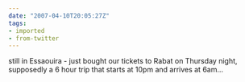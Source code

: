 ```yaml
---
date: "2007-04-10T20:05:27Z"
tags:
- imported
- from-twitter
---
```

still in Essaouira - just bought our tickets to Rabat on Thursday night, supposedly a 6 hour trip that starts at 10pm and arrives at 6am...
